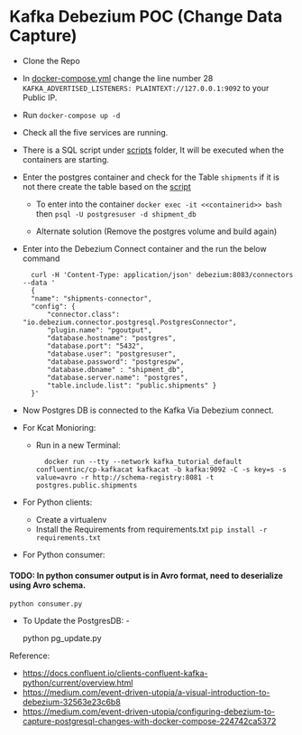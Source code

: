 # Kafka Debezium POC (Change Data Capture)

* Clone the Repo

* In [docker-compose.yml](docker-compose.yml) change the line number 28 `KAFKA_ADVERTISED_LISTENERS: PLAINTEXT://127.0.0.1:9092` to your Public IP. 

* Run `docker-compose up -d`

* Check all the five services are running. 

* There is a SQL script under [scripts](scripts/) folder, It will be executed when the containers are starting. 

* Enter the postgres container and check for the Table `shipments` if it is not there create the table based on the [script](scripts/) 
     - To enter into the container `docker exec -it <<containerid>> bash` then `psql -U postgresuser -d shipment_db`

     - Alternate solution (Remove the postgres volume and build again)

* Enter into the Debezium Connect container and the run the below command
       
        curl -H 'Content-Type: application/json' debezium:8083/connectors --data '
        {
        "name": "shipments-connector",  
        "config": {
            "connector.class": "io.debezium.connector.postgresql.PostgresConnector", 
            "plugin.name": "pgoutput",
            "database.hostname": "postgres", 
            "database.port": "5432", 
            "database.user": "postgresuser", 
            "database.password": "postgrespw", 
            "database.dbname" : "shipment_db", 
            "database.server.name": "postgres", 
            "table.include.list": "public.shipments" }
        }'

* Now Postgres DB is connected to the Kafka Via Debezium connect. 

* For Kcat Monioring: 

    * Run in a new Terminal: 

            docker run --tty --network kafka_tutorial_default confluentinc/cp-kafkacat kafkacat -b kafka:9092 -C -s key=s -s value=avro -r http://schema-registry:8081 -t postgres.public.shipments

* For Python clients: 
    - Create a virtualenv 
    - Install the Requirements from requirements.txt  `pip install -r requirements.txt`

* For Python consumer:

#### TODO: In python consumer output is in Avro format, need to deserialize using Avro schema. 
    
    python consumer.py

* To Update the PostgresDB: - 
    
    python pg_update.py

Reference: 
- https://docs.confluent.io/clients-confluent-kafka-python/current/overview.html
- https://medium.com/event-driven-utopia/a-visual-introduction-to-debezium-32563e23c6b8
- https://medium.com/event-driven-utopia/configuring-debezium-to-capture-postgresql-changes-with-docker-compose-224742ca5372

